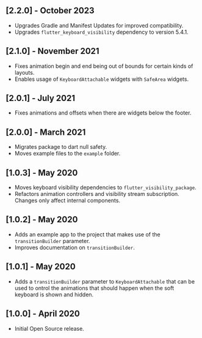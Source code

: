 ## [2.2.0] - October 2023

* Upgrades Gradle and Manifest Updates for improved compatibility.
* Upgrades `flutter_keyboard_visibility` dependency to version 5.4.1.

## [2.1.0] - November 2021

* Fixes animation begin and end being out of bounds for certain kinds of layouts.
* Enables usage of `KeyboardAttachable` widgets with `SafeArea` widgets.

## [2.0.1] - July 2021

* Fixes animations and offsets when there are widgets below the footer.

## [2.0.0] - March 2021

* Migrates package to dart null safety.
* Moves example files to the `example` folder.

## [1.0.3] - May 2020

* Moves keyboard visibility dependencies to `flutter_visibility_package`.
* Refactors animation controllers and visibility stream subscription. Changes only affect internal components.

## [1.0.2] - May 2020

* Adds an example app to the project that makes use of the `transitionBuilder` parameter.
* Improves documentation on `transitionBuilder`.

## [1.0.1] - May 2020

* Adds a `transitionBuilder` parameter to `KeyboardAttachable` that can be used to ontrol the animations that should happen when the soft keyboard is shown and hidden.

## [1.0.0] - April 2020

* Initial Open Source release.
